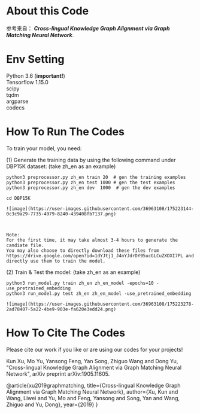 # About this Code
参考来自： **_Cross-lingual Knowledge Graph Alignment via Graph Matching Neural Network_**.

# Env Setting
Python 3.6 (**important!**)\
Tensorflow 1.15.0\
scipy\
tqdm\
argparse\
codecs

# How To Run The Codes
To train your model, you need:

(1) Generate the training data by using the following command under DBP15K dataset: (take zh_en as an example)
    
    python3 preprocessor.py zh_en train 20  # gen the training examples
    python3 preprocessor.py zh_en test 1000 # gen the test examples
    python3 preprocessor.py zh_en dev  1000  # gen the dev examples
    
    cd DBP15K
    
    ![image](https://user-images.githubusercontent.com/36963108/175223144-0c3c9a29-7735-4979-8240-439408fb7137.png)

    
    
    Note:
    For the first time, it may take almost 3-4 hours to generate the candiate file.
    You may also choose to directly download these files from https://drive.google.com/open?id=1dYJtj1_J4nYJdrDY95ucGLCuZXDXI7PL and directly use them to train the model.
    
(2) Train & Test the model: (take zh_en as an example)
  
    python3 run_model.py train zh_en zh_en_model -epochs=10 -use_pretrained_embedding
    python3 run_model.py test zh_en zh_en_model -use_pretrained_embedding
    
    ![image](https://user-images.githubusercontent.com/36963108/175223278-2ad78407-5a22-4be9-903e-fa620e3edd24.png)

    
    
# How To Cite The Codes
Please cite our work if you like or are using our codes for your projects!

Kun Xu, Mo Yu, Yansong Feng, Yan Song, Zhiguo Wang and Dong Yu,
"Cross-lingual Knowledge Graph Alignment via Graph Matching Neural Network", arXiv preprint arXiv:1905.11605.
 
@article{xu2019graphmatching, 
title={Cross-lingual Knowledge Graph Alignment via Graph Matching Neural Network}, 
author={Xu, Kun and Wang, Liwei and Yu, Mo and Feng, Yansong and Song, Yan and Wang, Zhiguo and Yu, Dong}, 
year={2019} 
}  

   

